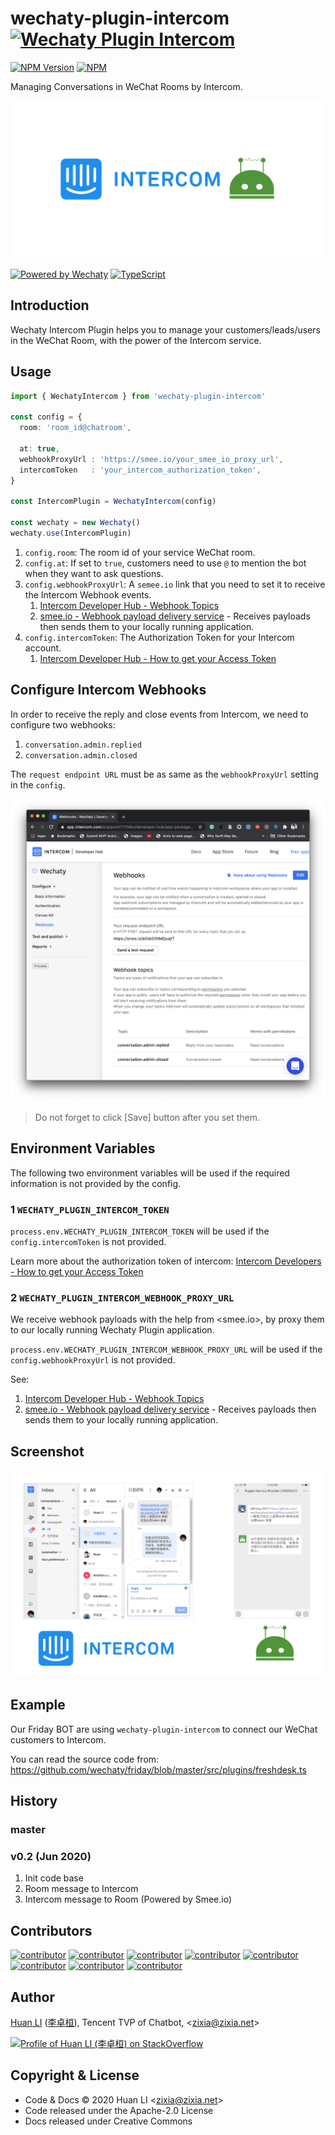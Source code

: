 # wechaty-plugin-intercom [![Wechaty Plugin Intercom](https://img.shields.io/badge/Wechaty%20Plugin-Intercom-brightgreen.svg)](https://github.com/wechaty/wechaty-plugin-intercom)

 [![NPM Version](https://img.shields.io/npm/v/wechaty-plugin-intercom?color=brightgreen)](https://www.npmjs.com/package/wechaty-plugin-intercom)
 [![NPM](https://github.com/wechaty/wechaty-plugin-intercom/workflows/NPM/badge.svg)](https://github.com/wechaty/wechaty-plugin-intercom/actions?query=workflow%3ANPM)

Managing Conversations in WeChat Rooms by Intercom.

![Wechaty Plugin Intercom](docs/images/intercom-wechaty.png)

[![Powered by Wechaty](https://img.shields.io/badge/Powered%20By-Wechaty-brightgreen.svg)](https://github.com/Wechaty/wechaty)
[![TypeScript](https://img.shields.io/badge/%3C%2F%3E-TypeScript-blue.svg)](https://www.typescriptlang.org/)

## Introduction

Wechaty Intercom Plugin helps you to manage your customers/leads/users in the WeChat Room, with the power of the Intercom service.

## Usage

```ts
import { WechatyIntercom } from 'wechaty-plugin-intercom'

const config = {
  room: 'room_id@chatroom',

  at: true,
  webhookProxyUrl : 'https://smee.io/your_smee_io_proxy_url',
  intercomToken   : 'your_intercom_authorization_token',
}

const IntercomPlugin = WechatyIntercom(config)

const wechaty = new Wechaty()
wechaty.use(IntercomPlugin)
```

1. `config.room`: The room id of your service WeChat room.
1. `config.at`: If set to `true`, customers need to use `@` to mention the bot when they want to ask questions.
1. `config.webhookProxyUrl`: A `semee.io` link that you need to set it to receive the Intercom Webhook events.
    1. [Intercom Developer Hub - Webhook Topics](https://developers.intercom.com/building-apps/docs/webhook-model#section-webhook-topics)
    1. [smee.io - Webhook payload delivery service](https://smee.io/) - Receives payloads then sends them to your locally running application.
1. `config.intercomToken`: The Authorization Token for your Intercom account.
    1. [Intercom Developer Hub - How to get your Access Token](https://developers.intercom.com/building-apps/docs/authentication-types#section-how-to-get-your-access-token)

## Configure Intercom Webhooks

In order to receive the reply and close events from Intercom, we need to configure two webhooks:

1. `conversation.admin.replied`
1. `conversation.admin.closed`

The `request endpoint URL` must be as same as the `webhookProxyUrl` setting in the `config`.

![Intercom Webhooks](docs/images/intercom-webhooks.png)

> Do not forget to click [Save] button after you set them.

## Environment Variables

The following two environment variables will be used if the required information is not provided by the config.

### 1 `WECHATY_PLUGIN_INTERCOM_TOKEN`

`process.env.WECHATY_PLUGIN_INTERCOM_TOKEN` will be used if the `config.intercomToken` is not provided.

Learn more about the authorization token of intercom: [Intercom Developers - How to get your Access Token](https://developers.intercom.com/building-apps/docs/authentication-types#section-how-to-get-your-access-token)

### 2 `WECHATY_PLUGIN_INTERCOM_WEBHOOK_PROXY_URL`

We receive webhook payloads with the help from <smee.io>, by proxy them to our locally running Wechaty Plugin application.

`process.env.WECHATY_PLUGIN_INTERCOM_WEBHOOK_PROXY_URL` will be used if the `config.webhookProxyUrl` is not provided.

See:

1. [Intercom Developer Hub - Webhook Topics](https://developers.intercom.com/building-apps/docs/webhook-model#section-webhook-topics)
1. [smee.io - Webhook payload delivery service](https://smee.io/) - Receives payloads then sends them to your locally running application.

## Screenshot

![Wechaty Intercom Conversation](docs/images/wechaty-intercom-conversation.png)

## Example

Our Friday BOT are using `wechaty-plugin-intercom` to connect our WeChat customers to Intercom.

You can read the source code from: <https://github.com/wechaty/friday/blob/master/src/plugins/freshdesk.ts>

## History

### master

### v0.2 (Jun 2020)

1. Init code base
1. Room message to Intercom
1. Intercom message to Room (Powered by Smee.io)

## Contributors

[![contributor](https://sourcerer.io/fame/huan/wechaty/wechaty-plugin-intercom/images/0)](https://sourcerer.io/fame/huan/wechaty/wechaty-plugin-intercom/links/0)
[![contributor](https://sourcerer.io/fame/huan/wechaty/wechaty-plugin-intercom/images/1)](https://sourcerer.io/fame/huan/wechaty/wechaty-plugin-intercom/links/1)
[![contributor](https://sourcerer.io/fame/huan/wechaty/wechaty-plugin-intercom/images/2)](https://sourcerer.io/fame/huan/wechaty/wechaty-plugin-intercom/links/2)
[![contributor](https://sourcerer.io/fame/huan/wechaty/wechaty-plugin-intercom/images/3)](https://sourcerer.io/fame/huan/wechaty/wechaty-plugin-intercom/links/3)
[![contributor](https://sourcerer.io/fame/huan/wechaty/wechaty-plugin-intercom/images/4)](https://sourcerer.io/fame/huan/wechaty/wechaty-plugin-intercom/links/4)
[![contributor](https://sourcerer.io/fame/huan/wechaty/wechaty-plugin-intercom/images/5)](https://sourcerer.io/fame/huan/wechaty/wechaty-plugin-intercom/links/5)
[![contributor](https://sourcerer.io/fame/huan/wechaty/wechaty-plugin-intercom/images/6)](https://sourcerer.io/fame/huan/wechaty/wechaty-plugin-intercom/links/6)
[![contributor](https://sourcerer.io/fame/huan/wechaty/wechaty-plugin-intercom/images/7)](https://sourcerer.io/fame/huan/wechaty/wechaty-plugin-intercom/links/7)

## Author

[Huan LI](https://github.com/huan) ([李卓桓](http://linkedin.com/in/zixia)),
Tencent TVP of Chatbot, \<zixia@zixia.net\>

[![Profile of Huan LI (李卓桓) on StackOverflow](https://stackexchange.com/users/flair/265499.png)](https://stackexchange.com/users/265499)

## Copyright & License

* Code & Docs © 2020 Huan LI \<zixia@zixia.net\>
* Code released under the Apache-2.0 License
* Docs released under Creative Commons
